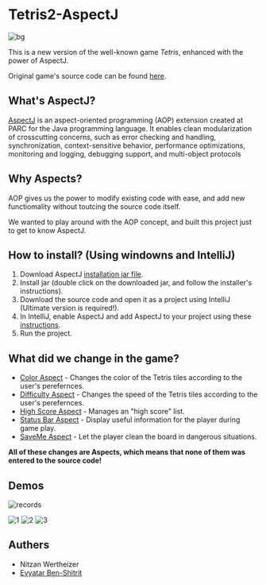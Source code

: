 # Tetris2-AspectJ
![bg](https://user-images.githubusercontent.com/14614396/45985598-a2cc4900-c06f-11e8-9d8c-09d7d9c37df5.jpg)

This is a new version of the well-known game *Tetris*, enhanced with the power of AspectJ.

Original game's source code can be found [here](https://www.ssaurel.com/blog/learn-to-create-a-tetris-game-in-java-with-swing/).


## What's AspectJ?
[AspectJ](https://en.wikipedia.org/wiki/AspectJ) is an aspect-oriented programming (AOP) extension created at PARC for the Java programming language. It enables clean modularization of crosscutting concerns, such as error checking and handling, synchronization, context-sensitive behavior, performance optimizations, monitoring and logging, debugging support, and multi-object protocols

## Why Aspects?
AOP gives us the power to modify existing code with ease, and add new functiomality without toutcing the source code itself.

We wanted to play around with the AOP concept, and built this project just to get to know AspectJ. 


## How to install? (Using windowns and IntelliJ)
1) Download AspectJ [installation jar file](http://www.eclipse.org/aspectj/downloads.php).
2) Install jar (double click on the downloaded jar, and follow the installer's instructions).
3) Download the source code and open it as a project using IntelliJ (Ultimate version is required!). 
4) In IntelliJ, enable AspectJ and add AspectJ to your project using these [instructions](https://www.jetbrains.com/help/idea/enabling-aspectj-support-plugins.html). 
5) Run the project.


## What did we change in the game?
- [Color Aspect](https://github.com/eviabs/Tetris2-AspectJ/blob/master/src/aspects/ColorAspect.aj) - Changes the color of the Tetris tiles according to the user's perefernces.
- [Difficulty Aspect](https://github.com/eviabs/Tetris2-AspectJ/blob/master/src/aspects/DifficultyAspect.aj) - Changes the speed of the Tetris tiles according to the user's perefernces.
- [High Score Aspect](https://github.com/eviabs/Tetris2-AspectJ/blob/master/src/aspects/HighScoreAspect.aj) - Manages an "high score" list.
-	[Status Bar Aspect](https://github.com/eviabs/Tetris2-AspectJ/blob/master/src/aspects/StatusBarAspect.aj) - Display useful information for the player during game play.
- [SaveMe Aspect](https://github.com/eviabs/Tetris2-AspectJ/blob/master/src/aspects/SaveMeAspect.aj) - Let the player clean the board in dangerous situations.

**All of these changes are Aspects, which means that none of them was entered to the source code!**


## Demos
![records](https://user-images.githubusercontent.com/14614396/45986702-d1e5b900-c075-11e8-9b2d-ceea3696004e.png)

![1](https://user-images.githubusercontent.com/14614396/45986703-d1e5b900-c075-11e8-8c54-8066cdbdd5e4.gif)
![2](https://user-images.githubusercontent.com/14614396/45986701-d14d2280-c075-11e8-9ef5-eb8096e56dfb.gif)
![3](https://user-images.githubusercontent.com/14614396/45986927-3bb29280-c077-11e8-9cda-75ee83dc101f.gif)



## Authers
- Nitzan Wertheizer 
- [Evyatar Ben-Shitrit](https://github.com/eviabs)

